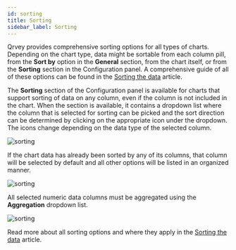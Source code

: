 ```yaml
---
id: sorting
title: Sorting
sidebar_label: Sorting
---
```

 
<div style={{textAlign: "justify"}}>

Qrvey provides comprehensive sorting options for all types of charts. Depending on the chart type, data might be sortable from each column pill, from the **Sort by** option in the **General** section, from the chart itself, or from the **Sorting** section in the Configuration panel. A comprehensive guide of all of these options can be found in the <a href="" target="_blank">Sorting the data</a> article. 

The **Sorting** section of the Configuration panel is available for charts that support sorting of data on any column, even if the column is not included in the chart. When the section is available, it contains a dropdown list where the column that is selected for sorting can be picked and the sort direction can be determined by clicking on the appropriate icon under the dropdown. The icons change depending on the data type of the selected column.

![sorting](https://s3.amazonaws.com/cdn.qrvey.com/documentation_assets/ui-docs/dataviews/chart-builder/chart-configuration/sorting/sorting1.png#thumbnail-40)
     

If the chart data has already been sorted by any of its columns, that column will be selected by default and all other options will be listed in an organized manner.


![sorting](https://s3.amazonaws.com/cdn.qrvey.com/documentation_assets/ui-docs/dataviews/chart-builder/chart-configuration/sorting/sorting2.png#thumbnail-60)


All selected numeric data columns must be aggregated using the **Aggregation** dropdown list.


![sorting](https://s3.amazonaws.com/cdn.qrvey.com/documentation_assets/ui-docs/dataviews/chart-builder/chart-configuration/sorting/sorting3.png#thumbnail-40)



Read more about all sorting options and where they apply in the <a href="" target="_blank">Sorting the data</a> article. 
